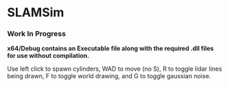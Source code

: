 # SLAMSim
### Work In Progress
**x64/Debug contains an Executable file along with the required .dll files for use without compilation.**


Use left click to spawn cylinders, WAD to move (no S), R to toggle lidar lines being drawn, F to toggle world drawing, and G to toggle gaussian noise. 

